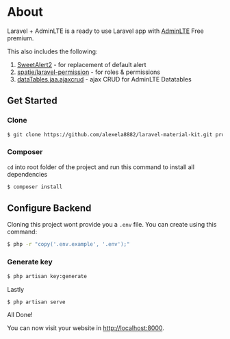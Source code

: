 # About

Laravel + AdminLTE is a ready to use Laravel app with [AdminLTE](https://adminlte.io/) Free premium.

This also includes the following:

1. [SweetAlert2](https://sweetalert2.github.io/) - for replacement of default alert
2. [spatie/laravel-permission](https://github.com/spatie/laravel-permission) - for roles & permissions
3. [dataTables.jaa.ajaxcrud](https://github.com/alexela8882/laravel-adminlte/blob/master/public/plugins/dataTables.jaa.ajaxcrud/) - ajax CRUD for AdminLTE Datatables

## Get Started

### Clone

```sh
$ git clone https://github.com/alexela8882/laravel-material-kit.git projectname
```

### Composer

`cd` into root folder of the project and run this command to install all dependencies

```sh
$ composer install
```

## Configure Backend

Cloning this project wont provide you a `.env` file. You can create using this command:

```sh
$ php -r "copy('.env.example', '.env');"
```

### Generate key

```sh
$ php artisan key:generate
```

Lastly

```sh
$ php artisan serve
```

All Done!

You can now visit your website in [http://localhost:8000](http://localhost:8000).
